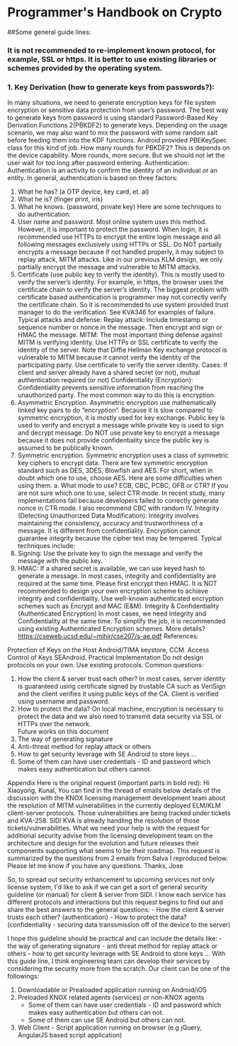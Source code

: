 # Programmer's Handbook on Crypto


##Some general guide lines:

### It is not recommended to re-implement known protocol, for example, SSL or https. It is better to use existing libraries or schemes provided by the operating system. 


### 1. Key Derivation (how to generate keys from passwords?):

In many situations, we need to generate encryption keys for file system encryption or sensitive data protection from user’s password. The best way to generate keys from password is using standard Password-Based Key Derivation Functions 2(PBKDF2) to generate keys. Depending on the usage scenario, we may also want to mix the password with some random salt before feeding them into the KDF functions. Android provided PBEKeySpec class for this kind of job. 
How many rounds for PBKDF2? This is depends on the device capability. More rounds, more secure. But we should not let the user wait for too long after password entering. 
Authentication:
Authentication is an activity to confirm the identity of an individual or an entity. In general, authentication is based on three factors: 
1.	What he has? (a OTP device, key card, et. al)
2.	What he is? (finger print, iris)
3.	What he knows. (password, private key)
Here are some techniques to do authentication: 
1.	User name and password. Most online system uses this method. However, it is important to protect the password. When login, it is recommended use HTTPs to encrypt the entire login message and all following messages exclusively using HTTPs or SSL. Do NOT partially encrypts a message because if not handled properly, it may subject to replay attack, MITM attacks. Like in our previous KLM design, we only partially encrypt the message and vulnerable to MITM attacks.
2.	Certificate (use public key to verify the identity). This is mostly used to verify the server’s identity. For example, in https, the browser uses the certificate chain to verify the server’s identity. The biggest problem with certificate based authentication is programmer may not correctly verify the certificate chain. So it is recommended to use system provided trust manager to do the verification. See KVA346 for examples of failure. 
Typical attacks and defense:
Replay attack: Include timestamp or sequence number or nonce in the message. Then encrypt and sign or HMAC the message. 
MITM: The most important thing defense against MITM is verifying identity. Use HTTPs or SSL certificate to verify the identity of the server. Note that Diffie Hellman Key exchange protocol is vulnerable to MITM because it cannot verify the identity of the participating party. Use certificate to verify the server identity. 
Cases: If client and server already have a shared secret (or not), mutual authentication required (or not)
Confidentiality (Encryption):
Confidentiality prevents sensitive information from reaching the unauthorized party. The most common way to do this is encryption. 
1.	Asymmetric Encryption. 
Asymmetric encryption use mathematically linked key pairs to do “encryption”. Because it is slow compared to symmetric encryption, it is mostly used for key exchange.  Public key is used to verify and encrypt a message while private key is used to sign and decrypt message. Do NOT use private key to encrypt a message because it does not provide confidentiality since the public key is assumed to be publically known. 
2.	Symmetric encryption.
Symmetric encryption uses a class of symmetric key ciphers to encrypt data. There are few symmetric encryption standard such as DES, 3DES, Blowfish and AES. For short, when in doubt which one to use, choose AES. Here are some difficulties when using them. 
a.	What mode to use? ECB, CBC, PCBC, OFB or CTR? If you are not sure which one to use, select CTR mode. In recent study, many implementations fail because developers failed to correctly generate nonce in CTR mode. I also recommend CBC with random IV. 
Integrity (Detecting Unauthorized Data Modification): 
Integrity involves maintaining the consistency, accuracy and trustworthiness of a message. It is different from confidentiality. Encryption cannot guarantee integrity because the cipher text may be tempered. Typical techniques include:
1.	Signing: Use the private key to sign the message and verify the message with the public key. 
2.	HMAC: If a shared secret is available, we can use keyed hash to generate a message. 
In most cases, integrity and confidentiality are required at the same time. Please first encrypt then HMAC.
It is NOT recommended to design your own encryption scheme to achieve integrity and confidentiality. Use well-known authenticated encryption schemes such as Encrypt and MAC (E&M). 
Integrity & Confidentiality (Authenticated Encryption)
In most cases, we need Integrity and Confidentiality at the same time. To simplify the job, it is recommended using existing Authenticated Encryption schemes. 
More details?
https://cseweb.ucsd.edu/~mihir/cse207/s-ae.pdf
References:


Protection of Keys on the Host
Android/TIMA keystore, CCM. 
Access Control of Keys SEAndroid. 
Practical Implementation
Do not design protocols on your own. Use existing protocols.
Common questions:
1.	How the client & server trust each other? 
In most cases, server identity is guaranteed using certificate signed by trustable CA such as VeriSign and the client verifies it using public keys of the CA. Client is verified using username and password. 
2.	How to protect the data? 
On local machine, encryption is necessary to protect the data and we also need to transmit data security via SSL or HTTPs over the network.  
Future works on this document
1.	The way of generating signature 
2.	Anti-threat method for replay attack or others
3.	How to get security leverage with SE Android to store keys ...
4.	Some of them can have user credentials - ID and password which makes easy authentication but others cannot.

Appendix
Here is the original request (important parts in bold red): 
Hi Xiaoyong, Kunal,
You can find in the thread of emails below details of the discussion with the KNOX licensing management development team about the resolution of MITM vulnerabilities in the currently deployed ELM/KLM client-server protocols. Those vulnerabilities are being tracked under tickets  and KVA-258. SIDI KVA is already handling the resolution of those tickets/vulnerabilities.
What we need your help is with the request for additional security advise from the licensing development team on the architecture and design for the evolution and future releases their components supporting what seems to be their roadmap. This request is summarized by the questions from 2 emails from Salva I reproduced below.
Please let me know if you have any questions.
Thanks, Jose
 
So, to spread out security enhancement to upcoming services  not only license system, I'd like to ask if we can get a sort of general security guideline (or manual) for client & server from SIDI.
I know each service has different protocols and interactions but this request begins to find out and share the best answers to the general questions:
    - How the client & server trusts each other? (authentication)
    - How to protect the  data? (confidentiality - securing data transsmission off of the device to the server)
 
I hope this guideline should be practical and can include the details like:
    - the way of generating signature 
    - anti threat method for replay attack or others
    - how to get security leverage with SE Android to store keys ...
With this guide line, I think engineering team can develop their services by considering the security more from the scratch.
 Our client can be one of the followings:
1. Downloadable or Prealoaded application running on Android/iOS
2. Preloaded KNOX related agents (services) or non-KNOX agents
    - Some of them can have user credentials - ID and password which makes easy authentication but others can not.
    - Some of them can use SE Android but others can not.
3. Web Client - Script application running on browser (e.g jQuery, AngularJS based script application)
 
